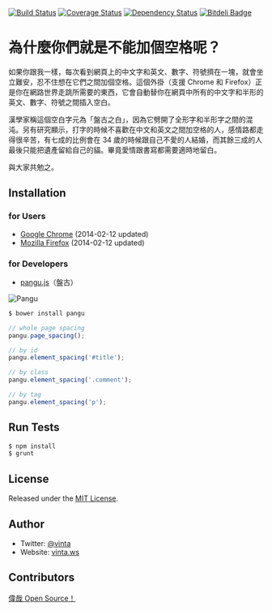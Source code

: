 [![Build Status](http://img.shields.io/travis/vinta/paranoid-auto-spacing.svg)](https://travis-ci.org/vinta/paranoid-auto-spacing)
[![Coverage Status](http://img.shields.io/coveralls/vinta/paranoid-auto-spacing.svg)](https://coveralls.io/r/vinta/paranoid-auto-spacing)
[![Dependency Status](http://img.shields.io/gemnasium/vinta/paranoid-auto-spacing.svg)](https://gemnasium.com/vinta/paranoid-auto-spacing)
[![Bitdeli Badge](https://d2weczhvl823v0.cloudfront.net/vinta/paranoid-auto-spacing/trend.png)](https://bitdeli.com/free)

# 為什麼你們就是不能加個空格呢？

如果你跟我一樣，每次看到網頁上的中文字和英文、數字、符號擠在一塊，就會坐立難安，忍不住想在它們之間加個空格。這個外掛（支援 Chrome 和 Firefox）正是你在網路世界走跳所需要的東西，它會自動替你在網頁中所有的中文字和半形的英文、數字、符號之間插入空白。

漢學家稱這個空白字元為「盤古之白」，因為它劈開了全形字和半形字之間的混沌。另有研究顯示，打字的時候不喜歡在中文和英文之間加空格的人，感情路都走得很辛苦，有七成的比例會在 34 歲的時候跟自己不愛的人結婚，而其餘三成的人最後只能把遺產留給自己的貓。畢竟愛情跟書寫都需要適時地留白。

與大家共勉之。

## Installation

### for Users

* [Google Chrome](https://chrome.google.com/webstore/detail/paphcfdffjnbcgkokihcdjliihicmbpd) (2014-02-12 updated)
* [Mozilla Firefox](http://userscripts.org/scripts/show/129555) (2014-02-12 updated)

### for Developers

* [pangu.js](https://github.com/vinta/paranoid-auto-spacing/blob/master/src/pangu.js)（盤古）

![Pangu](https://raw.github.com/vinta/paranoid-auto-spacing/master/browser_extensions/chrome/images/pangu_260.jpg)

``` bash
$ bower install pangu
```

``` js
// whole page spacing
pangu.page_spacing();

// by id
pangu.element_spacing('#title');

// by class
pangu.element_spacing('.comment');

// by tag
pangu.element_spacing('p');
```

## Run Tests

``` bash
$ npm install
$ grunt
```

## License

Released under the [MIT License](http://opensource.org/licenses/MIT).

## Author

* Twitter: [@vinta](https://twitter.com/vinta)
* Website: [vinta.ws](http://vinta.ws/)

## Contributors

[偉哉 Open Source！](https://github.com/vinta/paranoid-auto-spacing/graphs/contributors)
